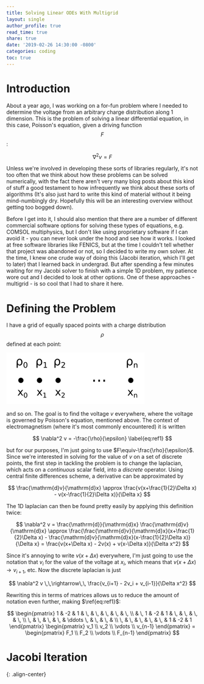 ```yaml
---
title: Solving Linear ODEs With Multigrid
layout: single
author_profile: true
read_time: true
share: true
date: '2019-02-26 14:30:00 -0800'
categories: coding
toc: true
---
```


# Introduction

About a year ago, I was working on a for-fun problem where I needed to determine the voltage from an arbitrary charge distribution along 1 dimension. This is the problem of solving a linear differential equation, in this case, Poisson's equation, given a driving function $$F$$:

$$
\nabla^2 v = F\label{eq:one}
$$

Unless we're involved in developing these sorts of libraries regularly, it's not too often that we think about how these problems can be solved numerically, with the fact there aren't very many blog posts about this kind of stuff a good testament to how infrequently we think about these sorts of algorithms (It's also just hard to write this kind of material without it being mind-numbingly dry. Hopefully this will be an interesting overview without getting too bogged down).

Before I get into it, I should also mention that there are a number of different commercial software options for solving these types of equations, e.g. COMSOL multiphysics, but I don't like using proprietary software if I can avoid it - you can never look under the hood and see how it works. I looked at free software libraries like FENICS, but at the time I couldn't tell whether that project was abandoned or not, so I decided to write my own solver. At the time, I knew one crude way of doing this (Jacobi iteration, which I'll get to later) that I learned back in undergrad. But after spending a few minutes waiting for my Jacobi solver to finish with a simple 1D problem, my patience wore out and I decided to look at other options. One of these approaches - multigrid - is so cool that I had to share it here.

# Defining the Problem

I have a grid of equally spaced points with a charge distribution $$\rho$$ defined at each point:

![problem_layout]

and so on. The goal is to find the voltage $v$ everywhere, where the voltage is governed by Poisson's equation, mentioned above. The context of electromagnetism (where it's most commonly encountered) it is written

$$
\nabla^2 v = -\frac{\rho}{\epsilon}
\label{eq:ref1}
$$

but for our purposes, I'm just going to use $F\equiv-\frac{\rho}{\epsilon}$. Since we're interested in solving for the value of $v$ on a set of discrete points, the first step in tackling the problem is to change the laplacian, which acts on a _continuous_ scalar field, into a _discrete_ operator. Using central finite differences scheme, a derivative can be approximated by

$$
\frac{\mathrm{d}v}{\mathrm{d}x} \approx \frac{v(x+\frac{1}{2}\Delta x) - v(x-\frac{1}{2}\Delta x)}{\Delta x}
$$

The 1D laplacian can then be found pretty easily by applying this definition twice:

$$
\nabla^2 v = \frac{\mathrm{d}}{\mathrm{d}x} \frac{\mathrm{d}v}{\mathrm{d}x} \approx \frac{\frac{\mathrm{d}v}{\mathrm{d}x}(x+\frac{1}{2}\Delta x) - \frac{\mathrm{d}v}{\mathrm{d}x}(x-\frac{1}{2}\Delta x)}{\Delta x} = \frac{v(x+\Delta x) - 2v(x) + v(x-\Delta x)}{\Delta x^2}
$$

Since it's annoying to write $v(x+\Delta x)$ everywhere, I'm just going to use the notation that $v_i$ for the value of the voltage at $x_i$, which means that $v(x+\Delta x) \rightarrow v_{i+1}$, etc. Now the discrete laplacian is just

$$
\nabla^2 v \,\,\rightarrow\,\, \frac{v_{i+1} - 2v_i + v_{i-1}}{\Delta x^2}
$$

Rewriting this in terms of matrices allows us to reduce the amount of notation even further, making $\ref{eq:ref1}$:

$$
\begin{pmatrix} 1 & -2 & 1 & \, & \, & \, & \, & \, \\ & \, 1 & -2 & 1 & \, & \, & \, & \, \\ \, & \, & \, & \, & \ddots \, & \, & \, & \\ \, & \, & \, & \, & \, & 1 & -2 & 1 \end{pmatrix}
\begin{pmatrix} v_1 \\ v_2 \\ \vdots \\ v_{n-1} \end{pmatrix}
= \begin{pmatrix} F_1 \\ F_2 \\ \vdots \\ F_{n-1} \end{pmatrix}
$$


# Jacobi Iteration

[problem_layout]: /assets/images/multigrid/problem_layout.png
{: .align-center}